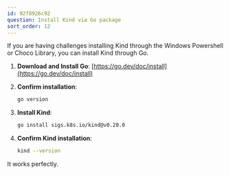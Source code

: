 ```yaml
---
id: 92f8926c92
question: Install Kind via Go package
sort_order: 12
---
```


If you are having challenges installing Kind through the Windows Powershell or Choco Library, you can install Kind through Go.

1. **Download and Install Go**: [https://go.dev/doc/install](https://go.dev/doc/install)

2. **Confirm installation**:
   ```bash
   go version
   ```
3. **Install Kind**:
   ```bash
   go install sigs.k8s.io/kind@v0.20.0
   ```
4. **Confirm Kind installation**:
   ```bash
   kind --version
   ```

It works perfectly.